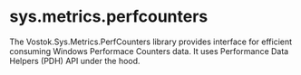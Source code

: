 # sys.metrics.perfcounters
The Vostok.Sys.Metrics.PerfCounters library provides interface for efficient consuming Windows Performace Counters data. It uses Performance Data Helpers (PDH) API under the hood.
